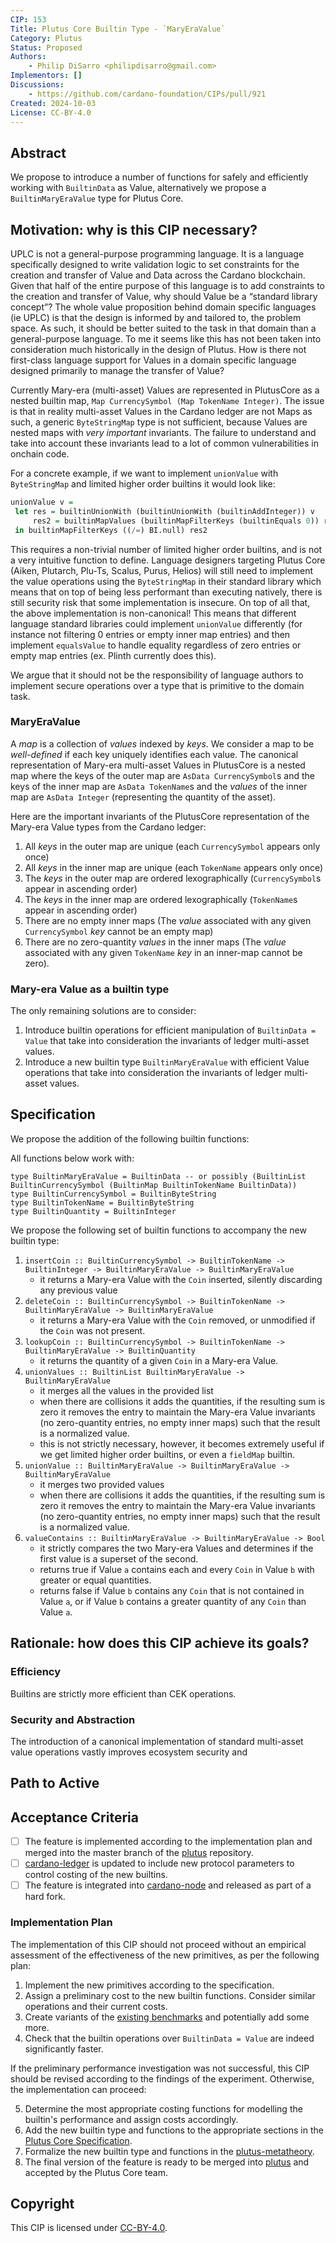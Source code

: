 ```yaml
---
CIP: 153
Title: Plutus Core Builtin Type - `MaryEraValue`
Category: Plutus
Status: Proposed
Authors:
    - Philip DiSarro <philipdisarro@gmail.com>
Implementors: []
Discussions:
    - https://github.com/cardano-foundation/CIPs/pull/921
Created: 2024-10-03
License: CC-BY-4.0
---
```


## Abstract

We propose to introduce a number of functions for safely and efficiently working with `BuiltinData` as Value, alternatively we propose a `BuiltinMaryEraValue` type for Plutus Core.

## Motivation: why is this CIP necessary?

UPLC is not a general-purpose programming language. It is a language specifically designed to write validation logic to set constraints for the creation and transfer of Value and Data across the Cardano blockchain. Given that half of the entire purpose of this language is to add constraints to the creation and transfer of Value, why should Value be a “standard library concept”?
The whole value proposition behind domain specific languages (ie UPLC) is that the design is informed by and tailored to, the problem space. As such, it should be better suited to the task in that domain than a general-purpose language. To me it seems like this has not been taken into consideration much historically in the design of Plutus. How is there not first-class language support for Values in a domain specific language designed primarily to manage the transfer of Value?

Currently Mary-era (multi-asset) Values are represented in PlutusCore as a nested builtin map, `Map CurrencySymbol (Map TokenName Integer)`. The issue is that in reality multi-asset Values in the Cardano ledger are not Maps as such, a generic `ByteStringMap` type is not sufficient, because Values are nested maps with *very important* invariants. The failure to understand and take into account these invariants lead to a lot of common vulnerabilities in onchain code. 

For a concrete example, if we want to implement `unionValue` with `ByteStringMap` and limited higher order builtins it would look like:

```haskell
unionValue v =
 let res = builtinUnionWith (builtinUnionWith (builtinAddInteger)) v
     res2 = builtinMapValues (builtinMapFilterKeys (builtinEquals 0)) res
 in builtinMapFilterKeys ((/=) BI.null) res2
```

This requires a non-trivial number of limited higher order builtins, and is not a very intuitive function to define. Language designers targeting Plutus Core (Aiken, Plutarch, Plu-Ts, Scalus, Purus, Helios) will still need to implement the value operations using the `ByteStringMap` in their standard library which means that on top of being less performant than executing natively, there is still security risk that some implementation is insecure. On top of all that, the above implementation is non-canonical! This means that different language standard libraries could implement `unionValue` differently (for instance not filtering 0 entries or empty inner map entries) and then implement `equalsValue` to handle equality regardless of zero entries or empty map entries (ex. Plinth currently does this). 
 
We argue that it should not be the responsibility of language authors to implement secure operations over a type that is primitive to the domain task.

### MaryEraValue 

A _map_ is a collection of _values_ indexed by _keys_. We consider a map to be _well-defined_ if each key uniquely identifies each value. The canonical representation of Mary-era multi-asset Values in PlutusCore is a nested map where the keys of the outer map are `AsData CurrencySymbol`s and the keys of the inner map are `AsData TokenName`s and the _values_ of the inner map are `AsData Integer` (representing the quantity of the asset). 

Here are the important invariants of the PlutusCore representation of the Mary-era Value types from the Cardano ledger:
1. All _keys_ in the outer map are unique (each `CurrencySymbol` appears only once)
2. All _keys_ in the inner map are unique (each `TokenName` appears only once)
3. The _keys_ in the outer map are ordered lexographically (`CurrencySymbol`s appear in ascending order)
4. The _keys_ in the inner map are ordered lexographically (`TokenName`s appear in ascending order)
5. There are no empty inner maps (The _value_ associated with any given `CurrencySymbol` _key_ cannot be an empty map)
6. There are no zero-quantity _values_ in the inner maps (The _value_ associated with any given `TokenName` _key_ in an inner-map cannot be zero).

### Mary-era Value as a builtin type

The only remaining solutions are to consider:

1. Introduce builtin operations for efficient manipulation of `BuiltinData = Value` that take into consideration the invariants of ledger multi-asset values.
2. Introduce a new builtin type `BuiltinMaryEraValue` with efficient Value operations that take into consideration the invariants of ledger multi-asset values. 


## Specification

We propose the addition of the following builtin functions: 

All functions below work with:
```
type BuiltinMaryEraValue = BuiltinData -- or possibly (BuiltinList BuiltinCurrencySymbol (BuiltinMap BuiltinTokenName BuiltinData)) 
type BuiltinCurrencySymbol = BuiltinByteString
type BuiltinTokenName = BuiltinByteString
type BuiltinQuantity = BuiltinInteger 
```

We propose the following set of builtin functions to accompany the new builtin type:
1. `insertCoin :: BuiltinCurrencySymbol -> BuiltinTokenName -> BuiltinInteger -> BuiltinMaryEraValue -> BuiltinMaryEraValue`
    - it returns a Mary-era Value with the `Coin` inserted, silently discarding any previous value
2. `deleteCoin :: BuiltinCurrencySymbol -> BuiltinTokenName -> BuiltinMaryEraValue -> BuiltinMaryEraValue`
    - it returns a Mary-era Value with the `Coin` removed, or unmodified if the `Coin` was not present. 
3. `lookupCoin :: BuiltinCurrencySymbol -> BuiltinTokenName -> BuiltinMaryEraValue -> BuiltinQuantity`
   - it returns the quantity of a given `Coin` in a Mary-era Value. 
4. `unionValues :: BuiltinList BuiltinMaryEraValue -> BuiltinMaryEraValue`
    - it merges all the values in the provided list
    - when there are collisions it adds the quantities, if the resulting sum is zero it removes the entry to maintain the Mary-era Value invariants (no zero-quantity entries, no empty inner maps) such that the result is a normalized value. 
    - this is not strictly necessary, however, it becomes extremely useful if we get limited higher order builtins, or even a `fieldMap` builtin. 
5. `unionValue :: BuiltinMaryEraValue -> BuiltinMaryEraValue -> BuiltinMaryEraValue`
    - it merges two provided values
    - when there are collisions it adds the quantities, if the resulting sum is zero it removes the entry to maintain the Mary-era Value invariants (no zero-quantity entries, no empty inner maps) such that the result is a normalized value. 
6. `valueContains :: BuiltinMaryEraValue -> BuiltinMaryEraValue -> Bool`
    - it strictly compares the two Mary-era Values and determines if the first value is a superset of the second.
    - returns true if Value `a` contains each and every `Coin` in Value `b` with greater or equal quantities.
    - returns false if Value `b` contains any `Coin` that is not contained in Value `a`, or if Value `b` contains a greater quantity of any `Coin` than Value `a`.

## Rationale: how does this CIP achieve its goals?

### Efficiency

Builtins are strictly more efficient than CEK operations. 

### Security and Abstraction

The introduction of a canonical implementation of standard multi-asset value operations vastly improves ecosystem security and 

## Path to Active

## Acceptance Criteria

- [ ] The feature is implemented according to the implementation plan and merged into
the master branch of the [plutus][6] repository.
- [ ] [cardano-ledger][1] is updated to include new protocol parameters to control costing of
the new builtins.
- [ ] The feature is integrated into [cardano-node][2] and released as part of a hard fork.

### Implementation Plan

The implementation of this CIP should not proceed without an empirical assessment of the effectiveness of the new primitives, as per the following plan:

1. Implement the new primitives according to the specification.
2. Assign a preliminary cost to the new builtin functions. Consider similar operations and their current costs.
3. Create variants of the [existing benchmarks][3] and potentially add some more.
4. Check that the builtin operations over `BuiltinData = Value` are indeed significantly faster.

If the preliminary performance investigation was not successful, this CIP should be revised
according to the findings of the experiment. Otherwise, the implementation can proceed:

5. Determine the most appropriate costing functions for modelling the builtin's performance
and assign costs accordingly.
6. Add the new builtin type and functions to the appropriate sections in the [Plutus Core
Specification][4].
7. Formalize the new builtin type and functions in the [plutus-metatheory][5].
8. The final version of the feature is ready to be merged into [plutus][6] and accepted by
the Plutus Core team.

## Copyright
This CIP is licensed under [CC-BY-4.0](https://creativecommons.org/licenses/by/4.0/legalcode).

[1]: https://github.com/IntersectMBO/cardano-ledger "cardano-ledger"
[2]: https://github.com/IntersectMBO/cardano-node "cardano-node"
[3]: https://github.com/IntersectMBO/plutus/tree/master/plutus-benchmark/script-contexts "script-context-benchmarks"
[4]: https://plutus.cardano.intersectmbo.org/resources/plutus-core-spec.pdf "Formal Specification of the Plutus Core Language"
[5]: https://github.com/IntersectMBO/plutus/tree/master/plutus-metatheory "plutus-metatheory"
[6]: https://github.com/IntersectMBO/plutus/ "plutus"
